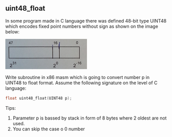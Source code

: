 ## uint48_float

In some program made in C language there was defined 48-bit type UINT48 which encodes fixed point numbers without sign as shown on the image below:

![](img.png)

Write subroutine in x86 masm which is going to convert number p in UINT48 to float format. Assume the following signature on the level of C language:

```c
float uint48_float(UINT48 p);
```

Tips:
  1. Parameter p is bassed by stack in form of 8 bytes where 2 oldest are not used.
  2. You can skip the case o 0 number